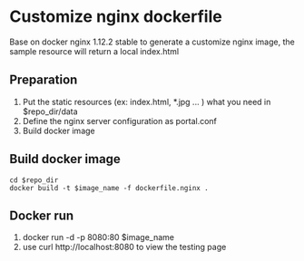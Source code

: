 # Customize nginx dockerfile
Base on docker nginx 1.12.2 stable to generate a customize nginx image, the sample resource will return a local index.html

## Preparation
1. Put the static resources (ex: index.html, *.jpg ... ) what you need in $repo_dir/data
2. Define the nginx server configuration as portal.conf
3. Build docker image

## Build docker image
```
cd $repo_dir
docker build -t $image_name -f dockerfile.nginx .
```

## Docker run
1. docker run -d -p 8080:80 $image_name
2. use curl http://localhost:8080 to view the testing page

